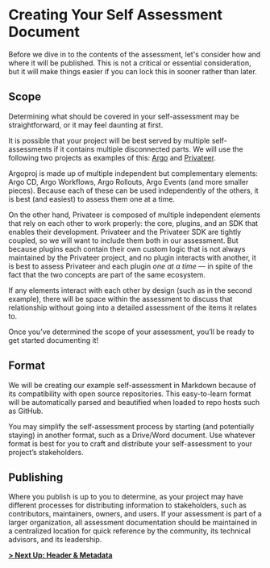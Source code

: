 # Creating Your Self Assessment Document

Before we dive in to the contents of the assessment, let's consider how and where it will be published. This is not a critical or essential consideration, but it will make things easier if you can lock this in sooner rather than later.

## Scope

Determining what should be covered in your self-assessment may be straightforward, or it may feel daunting at first.

It is possible that your project will be best served by multiple self-assessments if it contains multiple disconnected parts. We will use the following two projects as examples of this: [Argo](https://github.com/argoproj) and [Privateer](https://github.com/privateerproj).

Argoproj is made up of multiple independent but complementary elements: Argo CD, Argo Workflows, Argo Rollouts, Argo Events (and more smaller pieces). Because each of these can be used independently of the others, it is best (and easiest) to assess them one at a time.

On the other hand, Privateer is composed of multiple independent elements that rely on each other to work properly: the core, plugins, and an SDK that enables their development. Privateer and the Privateer SDK are tightly coupled, so we will want to include them both in our assessment. But because plugins each contain their own custom logic that is not always maintained by the Privateer project, and no plugin interacts with another, it is best to assess Privateer and each plugin _one at a time_ — in spite of the fact that the two concepts are part of the same ecosystem.

If any elements interact with each other by design (such as in the second example), there will be space within the assessment to discuss that relationship without going into a detailed assessment of the items it relates to.

Once you’ve determined the scope of your assessment, you’ll be ready to get started documenting it!

## Format

We will be creating our example self-assessment in Markdown because of its compatibility with open source repositories. This easy-to-learn format will be automatically parsed and beautified when loaded to repo hosts such as GitHub.

You may simplify the self-assessment process by starting (and potentially staying) in another format, such as a Drive/Word document. Use whatever format is best for you to craft and distribute your self-assessment to your project’s stakeholders.

## Publishing

Where you publish is up to you to determine, as your project may have different processes for distributing information to stakeholders, such as contributors, maintainers, owners, and users. If your assessment is part of a larger organization, all assessment documentation should be maintained in a centralized location for quick reference by the community, its technical advisors, and its leadership.

**[> Next Up: Header & Metadata](./header-metadata.md)**
